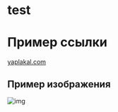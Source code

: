 # test
# Пример ссылки
[yaplakal.com](https://www.yaplakal.com/) 

## Пример изображения
![img](https://www.yapfiles.ru/uploads/branddata/5/5/4/header-455.jpg)
